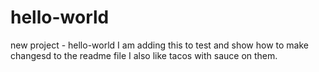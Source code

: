 # hello-world
new project - hello-world
I am adding this to test and show how to make changesd to the readme file
I also like tacos with sauce on them.
